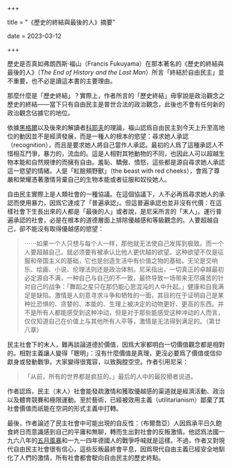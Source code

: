 +++

title = "《歷史的終結與最後的人》摘要"

date = 2023-03-12

+++

歷史是否真如弗朗西斯·福山（Francis Fukuyama）在那本著名的《歷史的終結與最後的人》（*The End of History and the Last Man*）所言「終結於自由民主」並不重要，也不必是讀這本書的主要理由。

那麼什麼是「歷史終結」？實際上，作者所言的「歷史終結」毋寧說是政治觀念之歷史的終結——當下只有自由民主是普世合法的政治觀念，此後也不會有任何新的政治觀念佔據它的地位。

依據[黑格爾](https://zh.wikipedia.org/zh-tw/格奥尔格·威廉·弗里德里希·黑格尔)以及後來的解讀者[科耶夫](https://zh.wikipedia.org/zh-tw/亚历山大·科耶夫)的理論，福山認爲自由民主到今天上升至高地位的動因並不是經濟發展，而是一種人的根本的慾望：尋求她人承認（recognition），而且是要求她人將自己當作人承認。最初的人爲了這種承認人不惜相互鬥爭，暴力的，流血的。這是人相對其牠動物的不同，也因此人可以超越生物本能和自然規律的而擁有自由。羞恥、驕傲、憤怒，這些都是源自尋求她人承認這一慾望的情緒。人是「紅臉頰野獸」（the beast with red cheeks），會爲了尊嚴和榮耀憑著激情背棄自己的生物本能或者征服和奴役她人。

自由民主實際上是人類社會的一種協議。在這個協議下，人不必再爲尋求她人的承認而使用暴力，因爲它達成了「普遍承認」。但這普遍承認也並非沒有代價：在這樣社會下生長出來的人都是「最後的人」或者說，是尼采所言的「末人」。運行普遍承認的社會，必是在根本的道德層面上排除優越感和等級觀念的。人要超越自己，卻不能沒有取得優越感的慾望：

> ⋯⋯如果一个人只想与每个人一样，那他就无法使自己发挥到极致。而一个人要超越自己，就必须要有被承认比他人更优越的欲望。这种欲望不仅是征服和帝国主义的基础，它也是创造生活中有价值之物的基础，无论是交响乐、绘画、小说、伦理法则还是政治体制。尼采指出，一切真正的卓越最初必定源自不满，一种自己与自己的不一致，最终导致一场带来无尽痛苦的针对自己的战争：「舞蹈之星只在那仍能心思混沌的人中升起。」健康和自我满足是缺陷。激情是人刻意寻求斗争和牺牲的一面，其目的在于证明自己是某种比恐惧的、贪婪的、本能的、生理上被决定的动物更好、更高的东西。并不是所有人都能感受到这种冲动，但是对于那些能感受这种冲动的人而言，仅仅知道自己在价值上与其他所有人平等，激情是无法得到满足的。（第廿八章）

民主社會下的末人，難再談論道德於價值，因爲大家都明白一切價值觀念都是相對的。相對主義讓人變得「聰明」：沒有什麼價值是真理，更沒必要爲了價值或信仰獻身或發動戰爭。大家變得很寬容，以致胸膛空空。作者引用尼采：

> 「从前，所有的世界都是疯狂的。」最后的人中的最狡猾者说道。

作者認爲，民主（末人）社會能發疏激情和獲取優越感的渠道就是經濟活動、政治以及體育競賽和極限運動。至於藝術，已經被效用主義（utilitarianism）鄙棄了其社會價值而祇能在空洞的形式主義中打轉。

最後，作者論述了民主社會中可能出現的自反性：（布爾喬亞）人因爲承平日久飽食終日而意識感到自己的平庸和無聊，轉而生出對社會的反叛激情。他認爲法國一九六八年的[五月風暴](https://zh.wikipedia.org/zh-tw/%E4%BA%94%E6%9C%88%E9%A3%8E%E6%9A%B4)和一九一四年德國人的戰爭呼喊就是這樣。不過，作者又對現代自由民主社會很有信心，這些反叛最終會平息，因爲現代自由主義已經安全地馴化了人們的激情，所有社會都會駛向自由民主的歷史終點。

